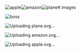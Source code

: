 ![apple](https://github.com/angePatrickKOUTOU/images/assets/101553280/8080d1a5-f76f-47ec-b7bf-397a9380d5b9)![amazon](https://github.com/angePatrickKOUTOU/images/assets/101553280/fee49eaa-8715-4284-8862-37db8fdb8404)![plane](https://github.com/angePatrickKOUTOU/images/assets/101553280/c902707a-da3c-41d7-aac0-f9eab1793b41)# images

![boss](https://github.com/angePatrickKOUTOU/images/assets/101553280/ebed8377-0a0d-4460-9f0b-4cd06eaacaa0)

![Uploading pl<svg aria-hidden="true" focusable="false" data-prefix="fas" data-icon="space-shuttle" class="svg-inline--fa fa-space-shuttle fa-w-20" role="img" xmlns="http://www.w3.org/2000/svg" viewBox="0 0 640 512"><path fill="currentColor" d="M592.604 208.244C559.735 192.836 515.777 184 472 184H186.327c-4.952-6.555-10.585-11.978-16.72-16H376C229.157 137.747 219.403 32 96.003 32H96v128H80V32c-26.51 0-48 28.654-48 64v64c-23.197 0-32 10.032-32 24v40c0 13.983 8.819 24 32 24v16c-23.197 0-32 10.032-32 24v40c0 13.983 8.819 24 32 24v64c0 35.346 21.49 64 48 64V352h16v128h.003c123.4 0 133.154-105.747 279.997-136H169.606c6.135-4.022 11.768-9.445 16.72-16H472c43.777 0 87.735-8.836 120.604-24.244C622.282 289.845 640 271.992 640 256s-17.718-33.845-47.396-47.756zM488 296a8 8 0 0 1-8-8v-64a8 8 0 0 1 8-8c31.909 0 31.942 80 0 80z"></path></svg>ane.svg…]()


![Uploa<svg aria-hidden="true" focusable="false" data-prefix="fab" data-icon="amazon" class="svg-inline--fa fa-amazon fa-w-14" role="img" xmlns="http://www.w3.org/2000/svg" viewBox="0 0 448 512"><path fill="currentColor" d="M257.2 162.7c-48.7 1.8-169.5 15.5-169.5 117.5 0 109.5 138.3 114 183.5 43.2 6.5 10.2 35.4 37.5 45.3 46.8l56.8-56S341 288.9 341 261.4V114.3C341 89 316.5 32 228.7 32 140.7 32 94 87 94 136.3l73.5 6.8c16.3-49.5 54.2-49.5 54.2-49.5 40.7-.1 35.5 29.8 35.5 69.1zm0 86.8c0 80-84.2 68-84.2 17.2 0-47.2 50.5-56.7 84.2-57.8v40.6zm136 163.5c-7.7 10-70 67-174.5 67S34.2 408.5 9.7 379c-6.8-7.7 1-11.3 5.5-8.3C88.5 415.2 203 488.5 387.7 401c7.5-3.7 13.3 2 5.5 12zm39.8 2.2c-6.5 15.8-16 26.8-21.2 31-5.5 4.5-9.5 2.7-6.5-3.8s19.3-46.5 12.7-55c-6.5-8.3-37-4.3-48-3.2-10.8 1-13 2-14-.3-2.3-5.7 21.7-15.5 37.5-17.5 15.7-1.8 41-.8 46 5.7 3.7 5.1 0 27.1-6.5 43.1z"></path></svg>ding amazon.svg…]()


![Up<svg aria-hidden="true" focusable="false" data-prefix="fab" data-icon="apple" class="svg-inline--fa fa-apple fa-w-12" role="img" xmlns="http://www.w3.org/2000/svg" viewBox="0 0 384 512"><path fill="currentColor" d="M318.7 268.7c-.2-36.7 16.4-64.4 50-84.8-18.8-26.9-47.2-41.7-84.7-44.6-35.5-2.8-74.3 20.7-88.5 20.7-15 0-49.4-19.7-76.4-19.7C63.3 141.2 4 184.8 4 273.5q0 39.3 14.4 81.2c12.8 36.7 59 126.7 107.2 125.2 25.2-.6 43-17.9 75.8-17.9 31.8 0 48.3 17.9 76.4 17.9 48.6-.7 90.4-82.5 102.6-119.3-65.2-30.7-61.7-90-61.7-91.9zm-56.6-164.2c27.3-32.4 24.8-61.9 24-72.5-24.1 1.4-52 16.4-67.9 34.9-17.5 19.8-27.8 44.3-25.6 71.9 26.1 2 49.9-11.4 69.5-34.3z"></path></svg>loading apple.svg…]()
